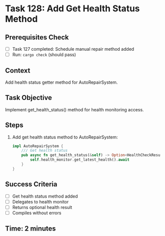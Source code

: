 # Task 128: Add Get Health Status Method

## Prerequisites Check
- [ ] Task 127 completed: Schedule manual repair method added
- [ ] Run: `cargo check` (should pass)

## Context
Add health status getter method for AutoRepairSystem.

## Task Objective
Implement get_health_status() method for health monitoring access.

## Steps
1. Add get health status method to AutoRepairSystem:
   ```rust
   impl AutoRepairSystem {
       /// Get health status
       pub async fn get_health_status(&self) -> Option<HealthCheckResult> {
           self.health_monitor.get_latest_health().await
       }
   }
   ```

## Success Criteria
- [ ] Get health status method added
- [ ] Delegates to health monitor
- [ ] Returns optional health result
- [ ] Compiles without errors

## Time: 2 minutes